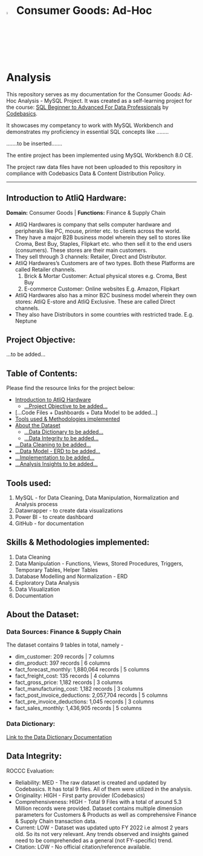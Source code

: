 # <img src="https://miro.medium.com/v2/resize:fit:1400/1*8bUjUiCWk0VhS8-lgAj0Og.png" width="4%" height="4%"> Consumer Goods: Ad-Hoc Analysis
This repository serves as my documentation for the Consumer Goods: Ad-Hoc Analysis - MySQL Project.
It was created as a self-learning project for the course: [SQL Beginner to Advanced For Data Professionals](https://codebasics.io/courses/sql-beginner-to-advanced-for-data-professionals) by [Codebasics](https://codebasics.io/).

It showcases my competancy to work with MySQL Workbench and demonstrates my proficiency in essential SQL concepts like ........

.......to be inserted.......

The entire project has been implemented using MySQL Workbench 8.0 CE.

The project raw data files have not been uploaded to this repository in compliance with Codebasics Data & Content Distribution Policy.

---

## Introduction to AtliQ Hardware:
**Domain:** Consumer Goods | **Functions:** Finance & Supply Chain

- AtliQ Hardwares is company that sells computer hardware and peripherals like PC, mouse, printer etc. to clients across the world.
- They have a major B2B business model wherein they sell to stores like Croma, Best Buy, Staples, Flipkart etc. who then sell it to the end users (consumers). These stores are their main customers.
- They sell through 3 channels: Retailer, Direct and Distributor.
- AtliQ Hardwares’s Customers are of two types. Both these Platforms are called Retailer channels.
  1. Brick & Mortar Customer: Actual physical stores e.g. Croma, Best Buy
  2. E-commerce Customer: Online websites E.g. Amazon, Flipkart
- AtliQ Hardwares also has a minor B2C business model wherein they own stores: AtliQ E-store and AtliQ Exclusive. These are called Direct channels.
- They also have Distributors in some countries with restricted trade. E.g. Neptune

## Project Objective:
...to be added...

## Table of Contents:
Please find the resource links for the project below:
- [Introduction to AtliQ Hardware](#introduction-to-atliq-hardware)
  - [...Project Objective to be added...]()
- [...Code Files + Dashboards + Data Model to be added...]
- [Tools used & Methodologies implemented](#tools-used)
- [About the Dataset](#about-the-dataset)
  - [...Data Dictionary to be added...]()
  - [...Data Integrity to be added...]()
- [...Data Cleaning to be added...]()
- [...Data Model - ERD to be added...]()
- [...Implementation to be added...]()
- [...Analysis Insights to be added...]()

## Tools used:
1. MySQL - for Data Cleaning, Data Manipulation, Normalization and Analysis process
2. Datawrapper - to create data visualizations
3. Power BI - to create dashboard
4. GitHub - for documentation

## Skills & Methodologies implemented:
1. Data Cleaning
2. Data Manipulation - Functions, Views, Stored Procedures, Triggers, Temporary Tables, Helper Tables
3. Database Modelling and Normalization - ERD
4. Exploratory Data Analysis
5. Data Visualization
6. Documentation

## About the Dataset:
### Data Sources: Finance & Supply Chain
The dataset contains 9 tables in total, namely -
- dim_customer: 209 records | 7 columns
- dim_product: 397 records | 6 columns
- fact_forecast_monthly: 1,880,064 records | 5 columns
- fact_freight_cost: 135 records | 4 columns
- fact_gross_price: 1,182 records | 3 columns
- fact_manufacturing_cost: 1,182 records | 3 columns
- fact_post_invoice_deductions: 2,057,704 records | 5 columns
- fact_pre_invoice_deductions: 1,045 records | 3 columns
- fact_sales_monthly: 1,436,905 records | 5 columns

### Data Dictionary:
[Link to the Data Dictionary Documentation](https://github.com/5ifar/Consumer_Goods_Ad-Hoc_Analysis/blob/main/Data%20Model/Data%20Dictionary.md)

## Data Integrity:
ROCCC Evaluation:
- Reliability: MED - The raw dataset is created and updated by Codebasics. It has total 9 files. All of them were utilized in the analysis.
- Originality: HIGH - First party provider (Codebasics)
- Comprehensiveness: HIGH - Total 9 Files with a total of around 5.3 Million records were provided. Dataset contains multiple dimension parameters for Customers & Products as well as comprehensive Finance & Supply Chain transaction data.
- Current: LOW - Dataset was updated upto FY 2022 i.e almost 2 years old. So its not very relevant. Any trends observed and insights gained need to be comprehended as a general (not FY-specific) trend.
- Citation: LOW - No official citation/reference available.

